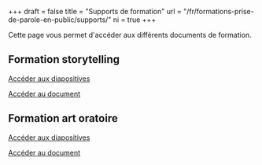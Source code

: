 +++
draft				= false
title				= "Supports de formation"
url	 				= "/fr/formations-prise-de-parole-en-public/supports/"
ni					= true
+++

Cette page vous permet d'accéder aux différents documents de formation.

## Formation storytelling

[Accéder aux diapositives](/fr/formations-prise-de-parole-en-public/supports/trn-stt-1d-fr-storytelling-diapositives.pdf)

[Accéder au document](/fr/formations-prise-de-parole-en-public/supports/trn-stt-1d-fr-storytelling-document.pdf)


## Formation art oratoire

[Accéder aux diapositives](/fr/formations-prise-de-parole-en-public/supports/trn-psp-1d-fr-art-oratoire-diapositives.pdf)

[Accéder au document](/fr/formations-prise-de-parole-en-public/supports/trn-psp-1d-fr-art-oratoire-document.pdf)

